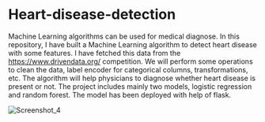 # Heart-disease-detection
Machine Learning algorithms can be used for medical diagnose. In this repository, I have built a Machine Learning algorithm to detect heart disease with some features. I have fetched this data from the https://www.drivendata.org/ competition. We will perform some operations to clean the data, label encoder for categorical columns, transformations, etc. The algorithm will help physicians to diagnose whether heart disease is present or not.
The project includes mainly two models, logistic regression and random forest. The model has been deployed with help of flask.

![Screenshot_4](https://user-images.githubusercontent.com/32429944/81496131-e7533980-92d2-11ea-8418-43dbbcec0697.jpg)
